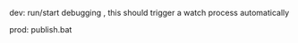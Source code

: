 dev:
   run/start debugging , this should trigger a watch process automatically

prod:
    publish.bat